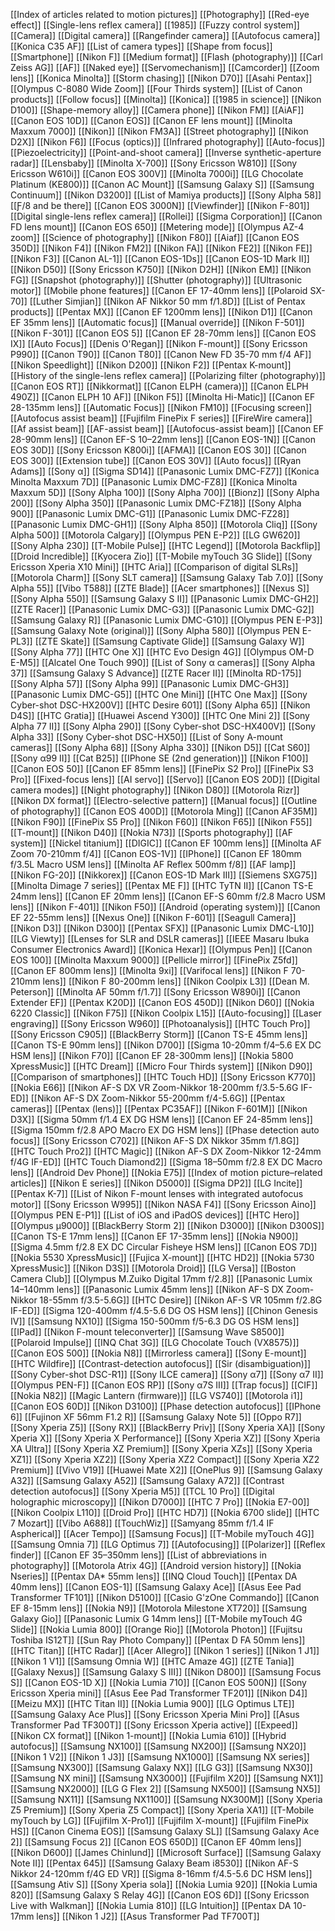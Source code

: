 [[Index of articles related to motion pictures]]
[[Photography]]
[[Red-eye effect]]
[[Single-lens reflex camera]]
[[1985]]
[[Fuzzy control system]]
[[Camera]]
[[Digital camera]]
[[Rangefinder camera]]
[[Autofocus camera]]
[[Konica C35 AF]]
[[List of camera types]]
[[Shape from focus]]
[[Smartphone]]
[[Nikon F]]
[[Medium format]]
[[Flash (photography)]]
[[Carl Zeiss AG]]
[[AF]]
[[Naked eye]]
[[Servomechanism]]
[[Camcorder]]
[[Zoom lens]]
[[Konica Minolta]]
[[Storm chasing]]
[[Nikon D70]]
[[Asahi Pentax]]
[[Olympus C-8080 Wide Zoom]]
[[Four Thirds system]]
[[List of Canon products]]
[[Follow focus]]
[[Minolta]]
[[Konica]]
[[1985 in science]]
[[Nikon D100]]
[[Shape-memory alloy]]
[[Camera phone]]
[[Nikon FM]]
[[AiAF]]
[[Canon EOS 10D]]
[[Canon EOS]]
[[Canon EF lens mount]]
[[Minolta Maxxum 7000]]
[[Nikon]]
[[Nikon FM3A]]
[[Street photography]]
[[Nikon D2X]]
[[Nikon F6]]
[[Focus (optics)]]
[[Infrared photography]]
[[Auto-focus]]
[[Piezoelectricity]]
[[Point-and-shoot camera]]
[[Inverse synthetic-aperture radar]]
[[Lensbaby]]
[[Minolta X-700]]
[[Sony Ericsson W810]]
[[Sony Ericsson W610i]]
[[Canon EOS 300V]]
[[Minolta 7000i]]
[[LG Chocolate Platinum (KE800)]]
[[Canon AC Mount]]
[[Samsung Galaxy S]]
[[Samsung Continuum]]
[[Nikon D3200]]
[[List of Mamiya products]]
[[Sony Alpha 58]]
[[Ƒ/8 and be there]]
[[Canon EOS 3000N]]
[[Viewfinder]]
[[Nikon F-801]]
[[Digital single-lens reflex camera]]
[[Rollei]]
[[Sigma Corporation]]
[[Canon FD lens mount]]
[[Canon EOS 650]]
[[Metering mode]]
[[Olympus AZ-4 zoom]]
[[Science of photography]]
[[Nikon F80]]
[[Aiaf]]
[[Canon EOS 350D]]
[[Nikon F4]]
[[Nikon FM2]]
[[Nikon FA]]
[[Nikon FE2]]
[[Nikon FE]]
[[Nikon F3]]
[[Canon AL-1]]
[[Canon EOS-1Ds]]
[[Canon EOS-1D Mark II]]
[[Nikon D50]]
[[Sony Ericsson K750]]
[[Nikon D2H]]
[[Nikon EM]]
[[Nikon FG]]
[[Snapshot (photography)]]
[[Shutter (photography)]]
[[Ultrasonic motor]]
[[Mobile phone features]]
[[Canon EF 17-40mm lens]]
[[Polaroid SX-70]]
[[Luther Simjian]]
[[Nikon AF Nikkor 50 mm f/1.8D]]
[[List of Pentax products]]
[[Pentax MX]]
[[Canon EF 1200mm lens]]
[[Nikon D1]]
[[Canon EF 35mm lens]]
[[Automatic focus]]
[[Manual override]]
[[Nikon F-501]]
[[Nikon F-301]]
[[Canon EOS 5]]
[[Canon EF 28-70mm lens]]
[[Canon EOS IX]]
[[Auto Focus]]
[[Denis O'Regan]]
[[Nikon F-mount]]
[[Sony Ericsson P990]]
[[Canon T90]]
[[Canon T80]]
[[Canon New FD 35-70 mm f/4 AF]]
[[Nikon Speedlight]]
[[Nikon D200]]
[[Nikon F2]]
[[Pentax K-mount]]
[[History of the single-lens reflex camera]]
[[Polarizing filter (photography)]]
[[Canon EOS RT]]
[[Nikkormat]]
[[Canon ELPH (camera)]]
[[Canon ELPH 490Z]]
[[Canon ELPH 10 AF]]
[[Nikon F5]]
[[Minolta Hi-Matic]]
[[Canon EF 28-135mm lens]]
[[Automatic Focus]]
[[Nikon FM10]]
[[Focusing screen]]
[[Autofocus assist beam]]
[[Fujifilm FinePix F series]]
[[FireWire camera]]
[[Af assist beam]]
[[AF-assist beam]]
[[Autofocus-assist beam]]
[[Canon EF 28-90mm lens]]
[[Canon EF-S 10–22mm lens]]
[[Canon EOS-1N]]
[[Canon EOS 30D]]
[[Sony Ericsson K800i]]
[[AFMA]]
[[Canon EOS 30]]
[[Canon EOS 300]]
[[Extension tube]]
[[Canon EOS 30V]]
[[Auto focus]]
[[Ryan Adams]]
[[Sony α]]
[[Sigma SD14]]
[[Panasonic Lumix DMC-FZ7]]
[[Konica Minolta Maxxum 7D]]
[[Panasonic Lumix DMC-FZ8]]
[[Konica Minolta Maxxum 5D]]
[[Sony Alpha 100]]
[[Sony Alpha 700]]
[[Bionz]]
[[Sony Alpha 200]]
[[Sony Alpha 350]]
[[Panasonic Lumix DMC-FZ18]]
[[Sony Alpha 900]]
[[Panasonic Lumix DMC-G1]]
[[Panasonic Lumix DMC-FZ28]]
[[Panasonic Lumix DMC-GH1]]
[[Sony Alpha 850]]
[[Motorola Cliq]]
[[Sony Alpha 500]]
[[Motorola Calgary]]
[[Olympus PEN E-P2]]
[[LG GW620]]
[[Sony Alpha 230]]
[[T-Mobile Pulse]]
[[HTC Legend]]
[[Motorola Backflip]]
[[Droid Incredible]]
[[Kyocera Zio]]
[[T-Mobile myTouch 3G Slide]]
[[Sony Ericsson Xperia X10 Mini]]
[[HTC Aria]]
[[Comparison of digital SLRs]]
[[Motorola Charm]]
[[Sony SLT camera]]
[[Samsung Galaxy Tab 7.0]]
[[Sony Alpha 55]]
[[Vibo T588]]
[[ZTE Blade]]
[[Acer smartphones]]
[[Nexus S]]
[[Sony Alpha 550]]
[[Samsung Galaxy S II]]
[[Panasonic Lumix DMC-GH2]]
[[ZTE Racer]]
[[Panasonic Lumix DMC-G3]]
[[Panasonic Lumix DMC-G2]]
[[Samsung Galaxy R]]
[[Panasonic Lumix DMC-G10]]
[[Olympus PEN E-P3]]
[[Samsung Galaxy Note (original)]]
[[Sony Alpha 580]]
[[Olympus PEN E-PL3]]
[[ZTE Skate]]
[[Samsung Captivate Glide]]
[[Samsung Galaxy W]]
[[Sony Alpha 77]]
[[HTC One X]]
[[HTC Evo Design 4G]]
[[Olympus OM-D E-M5]]
[[Alcatel One Touch 990]]
[[List of Sony α cameras]]
[[Sony Alpha 37]]
[[Samsung Galaxy S Advance]]
[[ZTE Racer II]]
[[Minolta RD-175]]
[[Sony Alpha 57]]
[[Sony Alpha 99]]
[[Panasonic Lumix DMC-GH3]]
[[Panasonic Lumix DMC-G5]]
[[HTC One Mini]]
[[HTC One Max]]
[[Sony Cyber-shot DSC-HX200V]]
[[HTC Desire 601]]
[[Sony Alpha 65]]
[[Nikon D4S]]
[[HTC Gratia]]
[[Huawei Ascend Y300]]
[[HTC One Mini 2]]
[[Sony Alpha 77 II]]
[[Sony Alpha 290]]
[[Sony Cyber-shot DSC-HX400V]]
[[Sony Alpha 33]]
[[Sony Cyber-shot DSC-HX50]]
[[List of Sony A-mount cameras]]
[[Sony Alpha 68]]
[[Sony Alpha 330]]
[[Nikon D5]]
[[Cat S60]]
[[Sony α99 II]]
[[Cat B25]]
[[IPhone SE (2nd generation)]]
[[Nikon F100]]
[[Canon EOS 50]]
[[Canon EF 85mm lens]]
[[FinePix S2 Pro]]
[[FinePix S3 Pro]]
[[Fixed-focus lens]]
[[AI servo]]
[[Servo]]
[[Canon EOS 20D]]
[[Digital camera modes]]
[[Night photography]]
[[Nikon D80]]
[[Motorola Rizr]]
[[Nikon DX format]]
[[Electro-selective pattern]]
[[Manual focus]]
[[Outline of photography]]
[[Canon EOS 400D]]
[[Motorola Ming]]
[[Canon AF35M]]
[[Nikon F90]]
[[FinePix S5 Pro]]
[[Nikon F60]]
[[Nikon F65]]
[[Nikon F55]]
[[T-mount]]
[[Nikon D40]]
[[Nokia N73]]
[[Sports photography]]
[[AF system]]
[[Nickel titanium]]
[[DIGIC]]
[[Canon EF 100mm lens]]
[[Minolta AF Zoom 70-210mm f/4]]
[[Canon EOS-1V]]
[[IPhone]]
[[Canon EF 180mm f/3.5L Macro USM lens]]
[[Minolta AF Reflex 500mm f/8]]
[[AF lamp]]
[[Nikon FG-20]]
[[Nikkorex]]
[[Canon EOS-1D Mark III]]
[[Siemens SXG75]]
[[Minolta Dimage 7 series]]
[[Pentax ME F]]
[[HTC TyTN II]]
[[Canon TS-E 24mm lens]]
[[Canon EF 20mm lens]]
[[Canon EF-S 60mm f/2.8 Macro USM lens]]
[[Nikon F-401]]
[[Nikon F50]]
[[Android (operating system)]]
[[Canon EF 22-55mm lens]]
[[Nexus One]]
[[Nikon F-601]]
[[Seagull Camera]]
[[Nikon D3]]
[[Nikon D300]]
[[Pentax SFX]]
[[Panasonic Lumix DMC-L10]]
[[LG Viewty]]
[[Lenses for SLR and DSLR cameras]]
[[IEEE Masaru Ibuka Consumer Electronics Award]]
[[Konica Hexar]]
[[Olympus Pen]]
[[Canon EOS 100]]
[[Minolta Maxxum 9000]]
[[Pellicle mirror]]
[[FinePix Z5fd]]
[[Canon EF 800mm lens]]
[[Minolta 9xi]]
[[Varifocal lens]]
[[Nikon F 70-210mm lens]]
[[Nikon F 80-200mm lens]]
[[Nikon Coolpix L3]]
[[Dean M. Peterson]]
[[Minolta AF 50mm f/1.7]]
[[Sony Ericsson W890i]]
[[Canon Extender EF]]
[[Pentax K20D]]
[[Canon EOS 450D]]
[[Nikon D60]]
[[Nokia 6220 Classic]]
[[Nikon F75]]
[[Nikon Coolpix L15]]
[[Auto-focusing]]
[[Laser engraving]]
[[Sony Ericsson W960]]
[[Photoanalysis]]
[[HTC Touch Pro]]
[[Sony Ericsson C905]]
[[BlackBerry Storm]]
[[Canon TS-E 45mm lens]]
[[Canon TS-E 90mm lens]]
[[Nikon D700]]
[[Sigma 10-20mm f/4–5.6 EX DC HSM lens]]
[[Nikon F70]]
[[Canon EF 28-300mm lens]]
[[Nokia 5800 XpressMusic]]
[[HTC Dream]]
[[Micro Four Thirds system]]
[[Nikon D90]]
[[Comparison of smartphones]]
[[HTC Touch HD]]
[[Sony Ericsson K770]]
[[Nokia E66]]
[[Nikon AF-S DX VR Zoom-Nikkor 18-200mm f/3.5-5.6G IF-ED]]
[[Nikon AF-S DX Zoom-Nikkor 55-200mm f/4-5.6G]]
[[Pentax cameras]]
[[Pentax (lens)]]
[[Pentax PC35AF]]
[[Nikon F-601M]]
[[Nikon D3X]]
[[Sigma 50mm f/1.4 EX DG HSM lens]]
[[Canon EF 24-85mm lens]]
[[Sigma 150mm f/2.8 APO Macro EX DG HSM lens]]
[[Phase detection auto focus]]
[[Sony Ericsson C702]]
[[Nikon AF-S DX Nikkor 35mm f/1.8G]]
[[HTC Touch Pro2]]
[[HTC Magic]]
[[Nikon AF-S DX Zoom-Nikkor 12-24mm f/4G IF-ED]]
[[HTC Touch Diamond2]]
[[Sigma 18–50mm f/2.8 EX DC Macro lens]]
[[Android Dev Phone]]
[[Nokia E75]]
[[Index of motion picture–related articles]]
[[Nikon E series]]
[[Nikon D5000]]
[[Sigma DP2]]
[[LG Incite]]
[[Pentax K-7]]
[[List of Nikon F-mount lenses with integrated autofocus motor]]
[[Sony Ericsson W995]]
[[Nikon NASA F4]]
[[Sony Ericsson Aino]]
[[Olympus PEN E-P1]]
[[List of iOS and iPadOS devices]]
[[HTC Hero]]
[[Olympus μ9000]]
[[BlackBerry Storm 2]]
[[Nikon D3000]]
[[Nikon D300S]]
[[Canon TS-E 17mm lens]]
[[Canon EF 17-35mm lens]]
[[Nokia N900]]
[[Sigma 4.5mm f/2.8 EX DC Circular Fisheye HSM lens]]
[[Canon EOS 7D]]
[[Nokia 5530 XpressMusic]]
[[Fujica X-mount]]
[[HTC HD2]]
[[Nokia 5730 XpressMusic]]
[[Nikon D3S]]
[[Motorola Droid]]
[[LG Versa]]
[[Boston Camera Club]]
[[Olympus M.Zuiko Digital 17mm f/2.8]]
[[Panasonic Lumix 14–140mm lens]]
[[Panasonic Lumix 45mm lens]]
[[Nikon AF-S DX Zoom-Nikkor 18-55mm f/3.5-5.6G]]
[[HTC Desire]]
[[Nikon AF-S VR 105mm f/2.8G IF-ED]]
[[Sigma 120-400mm f/4.5-5.6 DG OS HSM lens]]
[[Chinon Genesis IV]]
[[Samsung NX10]]
[[Sigma 150-500mm f/5-6.3 DG OS HSM lens]]
[[IPad]]
[[Nikon F-mount teleconverter]]
[[Samsung Wave S8500]]
[[Polaroid Impulse]]
[[INQ Chat 3G]]
[[LG Chocolate Touch (VX8575)]]
[[Canon EOS 500]]
[[Nokia N8]]
[[Mirrorless camera]]
[[Sony E-mount]]
[[HTC Wildfire]]
[[Contrast-detection autofocus]]
[[Sir (disambiguation)]]
[[Sony Cyber-shot DSC-R1]]
[[Sony ILCE camera]]
[[Sony α7]]
[[Sony α7 II]]
[[Olympus PEN-F]]
[[Canon EOS RP]]
[[Sony α7S III]]
[[Trap focus]]
[[CIF]]
[[Nokia N82]]
[[Magic Lantern (firmware)]]
[[LG VS740]]
[[Motorola i1]]
[[Canon EOS 60D]]
[[Nikon D3100]]
[[Phase detection autofocus]]
[[IPhone 6]]
[[Fujinon XF 56mm F1.2 R]]
[[Samsung Galaxy Note 5]]
[[Oppo R7]]
[[Sony Xperia Z5]]
[[Sony RX]]
[[BlackBerry Priv]]
[[Sony Xperia XA]]
[[Sony Xperia X]]
[[Sony Xperia X Performance]]
[[Sony Xperia XZ]]
[[Sony Xperia XA Ultra]]
[[Sony Xperia XZ Premium]]
[[Sony Xperia XZs]]
[[Sony Xperia XZ1]]
[[Sony Xperia XZ2]]
[[Sony Xperia XZ2 Compact]]
[[Sony Xperia XZ2 Premium]]
[[Vivo V19]]
[[Huawei Mate X2]]
[[OnePlus 9]]
[[Samsung Galaxy A32]]
[[Samsung Galaxy A52]]
[[Samsung Galaxy A72]]
[[Contrast detection autofocus]]
[[Sony Xperia M5]]
[[TCL 10 Pro]]
[[Digital holographic microscopy]]
[[Nikon D7000]]
[[HTC 7 Pro]]
[[Nokia E7-00]]
[[Nikon Coolpix L110]]
[[Droid Pro]]
[[HTC HD7]]
[[Nokia 6700 slide]]
[[HTC 7 Mozart]]
[[Vibo A688]]
[[TouchWiz]]
[[Samyang 85mm f/1.4 IF Aspherical]]
[[Acer Tempo]]
[[Samsung Focus]]
[[T-Mobile myTouch 4G]]
[[Samsung Omnia 7]]
[[LG Optimus 7]]
[[Autofocusing]]
[[Polarizer]]
[[Reflex finder]]
[[Canon EF 35–350mm lens]]
[[List of abbreviations in photography]]
[[Motorola Atrix 4G]]
[[Android version history]]
[[Nokia Nseries]]
[[Pentax DA* 55mm lens]]
[[INQ Cloud Touch]]
[[Pentax DA 40mm lens]]
[[Canon EOS-1]]
[[Samsung Galaxy Ace]]
[[Asus Eee Pad Transformer TF101]]
[[Nikon D5100]]
[[Casio G'zOne Commando]]
[[Canon EF 8-15mm lens]]
[[Nokia N9]]
[[Motorola Milestone XT720]]
[[Samsung Galaxy Gio]]
[[Panasonic Lumix G 14mm lens]]
[[T-Mobile myTouch 4G Slide]]
[[Nokia Lumia 800]]
[[Orange Rio]]
[[Motorola Photon]]
[[Fujitsu Toshiba IS12T]]
[[Sun Ray Photo Company]]
[[Pentax D FA 50mm lens]]
[[HTC Titan]]
[[HTC Radar]]
[[Acer Allegro]]
[[Nikon 1 series]]
[[Nikon 1 J1]]
[[Nikon 1 V1]]
[[Samsung Omnia W]]
[[HTC Amaze 4G]]
[[ZTE Tania]]
[[Galaxy Nexus]]
[[Samsung Galaxy S III]]
[[Nikon D800]]
[[Samsung Focus S]]
[[Canon EOS-1D X]]
[[Nokia Lumia 710]]
[[Canon EOS 500N]]
[[Sony Ericsson Xperia mini]]
[[Asus Eee Pad Transformer TF201]]
[[Nikon D4]]
[[Meizu MX]]
[[HTC Titan II]]
[[Nokia Lumia 900]]
[[LG Optimus LTE]]
[[Samsung Galaxy Ace Plus]]
[[Sony Ericsson Xperia Mini Pro]]
[[Asus Transformer Pad TF300T]]
[[Sony Ericsson Xperia active]]
[[Expeed]]
[[Nikon CX format]]
[[Nikon 1-mount]]
[[Nokia Lumia 610]]
[[Hybrid autofocus]]
[[Samsung NX100]]
[[Samsung NX200]]
[[Samsung NX20]]
[[Nikon 1 V2]]
[[Nikon 1 J3]]
[[Samsung NX1000]]
[[Samsung NX series]]
[[Samsung NX300]]
[[Samsung Galaxy NX]]
[[LG G3]]
[[Samsung NX30]]
[[Samsung NX mini]]
[[Samsung NX3000]]
[[Fujifilm X20]]
[[Samsung NX1]]
[[Samsung NX2000]]
[[LG G Flex 2]]
[[Samsung NX500]]
[[Samsung NX5]]
[[Samsung NX11]]
[[Samsung NX1100]]
[[Samsung NX300M]]
[[Sony Xperia Z5 Premium]]
[[Sony Xperia Z5 Compact]]
[[Sony Xperia XA1]]
[[T-Mobile myTouch by LG]]
[[Fujifilm X-Pro1]]
[[Fujifilm X-mount]]
[[Fujifilm FinePix HS]]
[[Canon Cinema EOS]]
[[Samsung Galaxy SL]]
[[Samsung Galaxy Ace 2]]
[[Samsung Focus 2]]
[[Canon EOS 650D]]
[[Canon EF 40mm lens]]
[[Nikon D600]]
[[James Chinlund]]
[[Microsoft Surface]]
[[Samsung Galaxy Note II]]
[[Pentax 645]]
[[Samsung Galaxy Beam i8530]]
[[Nikon AF-S Nikkor 24-120mm f/4G ED VR]]
[[Sigma 8-16mm f/4.5-5.6 DC HSM lens]]
[[Samsung Ativ S]]
[[Sony Xperia sola]]
[[Nokia Lumia 920]]
[[Nokia Lumia 820]]
[[Samsung Galaxy S Relay 4G]]
[[Canon EOS 6D]]
[[Sony Ericsson Live with Walkman]]
[[Nokia Lumia 810]]
[[LG Intuition]]
[[Pentax DA 10-17mm lens]]
[[Nikon 1 J2]]
[[Asus Transformer Pad TF700T]]
